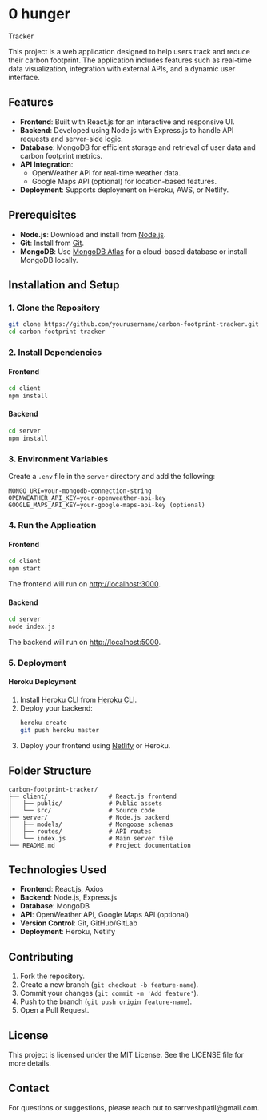# 0 hunger
Tracker

This project is a web application designed to help users track and reduce their carbon footprint. The application includes features such as real-time data visualization, integration with external APIs, and a dynamic user interface.

## Features

- **Frontend**: Built with React.js for an interactive and responsive UI.
- **Backend**: Developed using Node.js with Express.js to handle API requests and server-side logic.
- **Database**: MongoDB for efficient storage and retrieval of user data and carbon footprint metrics.
- **API Integration**:
  - OpenWeather API for real-time weather data.
  - Google Maps API (optional) for location-based features.
- **Deployment**: Supports deployment on Heroku, AWS, or Netlify.

## Prerequisites

- **Node.js**: Download and install from [Node.js](https://nodejs.org/).
- **Git**: Install from [Git](https://git-scm.com/).
- **MongoDB**: Use [MongoDB Atlas](https://www.mongodb.com/cloud/atlas) for a cloud-based database or install MongoDB locally.

## Installation and Setup

### 1. Clone the Repository

```bash
git clone https://github.com/yourusername/carbon-footprint-tracker.git
cd carbon-footprint-tracker
```

### 2. Install Dependencies

#### Frontend

```bash
cd client
npm install
```

#### Backend

```bash
cd server
npm install
```

### 3. Environment Variables

Create a `.env` file in the `server` directory and add the following:

```env
MONGO_URI=your-mongodb-connection-string
OPENWEATHER_API_KEY=your-openweather-api-key
GOOGLE_MAPS_API_KEY=your-google-maps-api-key (optional)
```

### 4. Run the Application

#### Frontend

```bash
cd client
npm start
```

The frontend will run on [http://localhost:3000](http://localhost:3000).

#### Backend

```bash
cd server
node index.js
```

The backend will run on [http://localhost:5000](http://localhost:5000).

### 5. Deployment

#### Heroku Deployment

1. Install Heroku CLI from [Heroku CLI](https://devcenter.heroku.com/articles/heroku-cli).
2. Deploy your backend:
   ```bash
   heroku create
   git push heroku master
   ```
3. Deploy your frontend using [Netlify](https://www.netlify.com/) or Heroku.

## Folder Structure

```
carbon-footprint-tracker/
├── client/                 # React.js frontend
│   ├── public/             # Public assets
│   └── src/                # Source code
├── server/                 # Node.js backend
│   ├── models/             # Mongoose schemas
│   ├── routes/             # API routes
│   └── index.js            # Main server file
└── README.md               # Project documentation
```

## Technologies Used

- **Frontend**: React.js, Axios
- **Backend**: Node.js, Express.js
- **Database**: MongoDB
- **API**: OpenWeather API, Google Maps API (optional)
- **Version Control**: Git, GitHub/GitLab
- **Deployment**: Heroku, Netlify

## Contributing

1. Fork the repository.
2. Create a new branch (`git checkout -b feature-name`).
3. Commit your changes (`git commit -m 'Add feature'`).
4. Push to the branch (`git push origin feature-name`).
5. Open a Pull Request.

## License

This project is licensed under the MIT License. See the LICENSE file for more details.

## Contact

For questions or suggestions, please reach out to sarrveshpatil\@gmail.com.

